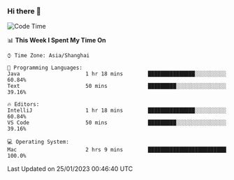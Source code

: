 ### Hi there 👋


<!--START_SECTION:waka-->
![Code Time](http://img.shields.io/badge/Code%20Time-990%20hrs%2041%20mins-blue)

📊 **This Week I Spent My Time On** 

```text
⌚︎ Time Zone: Asia/Shanghai

💬 Programming Languages: 
Java                     1 hr 18 mins        ███████████████░░░░░░░░░░   60.84% 
Text                     50 mins             █████████░░░░░░░░░░░░░░░░   39.16%

🔥 Editors: 
IntelliJ                 1 hr 18 mins        ███████████████░░░░░░░░░░   60.84% 
VS Code                  50 mins             █████████░░░░░░░░░░░░░░░░   39.16%

💻 Operating System: 
Mac                      2 hrs 9 mins        █████████████████████████   100.0%

```


 Last Updated on 25/01/2023 00:46:40 UTC
<!--END_SECTION:waka-->

<!--
**SillyPasty/SillyPasty** is a ✨ _special_ ✨ repository because its `README.md` (this file) appears on your GitHub profile.

Here are some ideas to get you started:

- 🔭 I’m currently working on ...
- 🌱 I’m currently learning ...
- 👯 I’m looking to collaborate on ...
- 🤔 I’m looking for help with ...
- 💬 Ask me about ...
- 📫 How to reach me: ...
- 😄 Pronouns: ...
- ⚡ Fun fact: ...
-->


